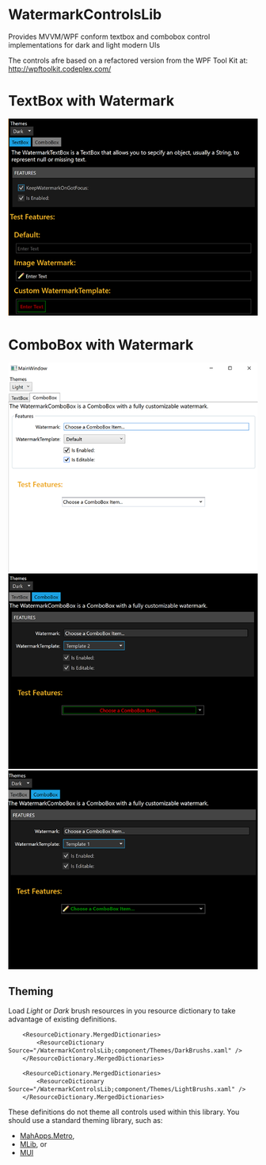 # WatermarkControlsLib
Provides MVVM/WPF conform textbox and combobox control implementations for dark and light modern UIs

The controls afre based on a refactored version from the WPF Tool Kit at: http://wpftoolkit.codeplex.com/

# TextBox with Watermark
![](https://github.com/Dirkster99/Docu/blob/master/WatermarkControlsLib/screenshot.png)

# ComboBox with Watermark
![](https://github.com/Dirkster99/Docu/blob/master/WatermarkControlsLib/screenshot1.png)
![](https://github.com/Dirkster99/Docu/blob/master/WatermarkControlsLib/screenshot2.png)
![](https://github.com/Dirkster99/Docu/blob/master/WatermarkControlsLib/screenshot3.png)


## Theming

Load *Light* or *Dark* brush resources in you resource dictionary to take advantage of existing definitions.

```XAML
    <ResourceDictionary.MergedDictionaries>
        <ResourceDictionary Source="/WatermarkControlsLib;component/Themes/DarkBrushs.xaml" />
    </ResourceDictionary.MergedDictionaries>
```

```XAML
    <ResourceDictionary.MergedDictionaries>
        <ResourceDictionary Source="/WatermarkControlsLib;component/Themes/LightBrushs.xaml" />
    </ResourceDictionary.MergedDictionaries>
```

These definitions do not theme all controls used within this library. You should use a standard theming library, such as:
- [MahApps.Metro](https://github.com/MahApps/MahApps.Metro),
- [MLib](https://github.com/Dirkster99/MLib), or
- [MUI](https://github.com/firstfloorsoftware/mui)

